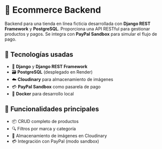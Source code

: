 # 🛒 Ecommerce Backend

Backend para una tienda en línea ficticia desarrollada con **Django REST Framework** y **PostgreSQL**. Proporciona una API RESTful para gestionar productos y pagos. Se integra con **PayPal Sandbox** para simular el flujo de pago.

## 🧰 Tecnologías usadas

- 🐍 **Django** y **Django REST Framework**
- 🗃️ **PostgreSQL** (desplegado en Render)
- ☁️ **Cloudinary** para almacenamiento de imágenes
- 💳 **PayPal Sandbox** como pasarela de pago
- 🐳 **Docker** para desarrollo local

## 🚀 Funcionalidades principales

- 📦 CRUD completo de productos
- 🔍 Filtros por marca y categoría
- 📄 Almacenamiento de imágenes en Cloudinary
- 💳 Integración con PayPal (modo sandbox)


